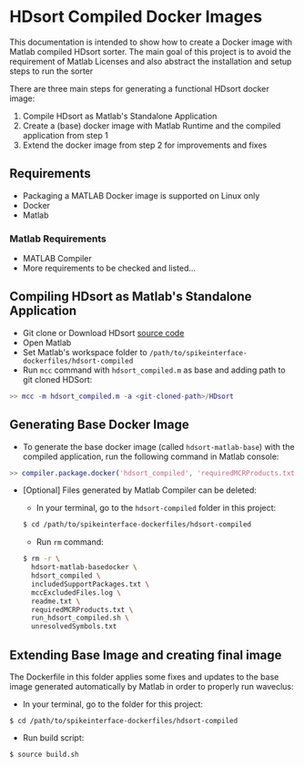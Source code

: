# HDsort Compiled Docker Images

This documentation is intended to show how to create a Docker image with Matlab compiled HDsort sorter. The main goal of this project is to avoid the requirement of Matlab Licenses and also abstract the installation and setup steps to run the sorter

There are three main steps for generating a functional HDsort docker image:
1. Compile HDsort as Matlab's Standalone Application
2. Create a (base) docker image with Matlab Runtime and the compiled application from step 1
3. Extend the docker image from step 2 for improvements and fixes

## Requirements
- Packaging a MATLAB Docker image is supported on Linux only
- Docker
- Matlab

### Matlab Requirements
- MATLAB Compiler
- More requirements to be checked and listed...

## Compiling HDsort as Matlab's Standalone Application
- Git clone or Download HDsort [source code](https://git.bsse.ethz.ch/hima_public/HDsort)
- Open Matlab
- Set Matlab's workspace folder to `/path/to/spikeinterface-dockerfiles/hdsort-compiled`
- Run `mcc` command with `hdsort_compiled.m` as base and adding path to git cloned HDSort:
```matlab
>> mcc -m hdsort_compiled.m -a <git-cloned-path>/HDsort
```

## Generating Base Docker Image
- To generate the base docker image (called `hdsort-matlab-base`) with the compiled application, run the following command in Matlab console:
```matlab
>> compiler.package.docker('hdsort_compiled', 'requiredMCRProducts.txt', 'ImageName', 'hdsort-matlab-base')
```


- [Optional] Files generated by Matlab Compiler can be deleted:
  - In your terminal, go to the `hdsort-compiled` folder in this project:
  ```bash
  $ cd /path/to/spikeinterface-dockerfiles/hdsort-compiled
  ```

  - Run `rm` command:
  ```bash
  $ rm -r \
    hdsort-matlab-basedocker \
    hdsort_compiled \
    includedSupportPackages.txt \
    mccExcludedFiles.log \
    readme.txt \
    requiredMCRProducts.txt \
    run_hdsort_compiled.sh \
    unresolvedSymbols.txt
  ```


## Extending Base Image and creating final image
The Dockerfile in this folder applies some fixes and updates to the base image generated automatically by Matlab in order to properly run waveclus:


- In your terminal, go to the  folder for this project:
```
$ cd /path/to/spikeinterface-dockerfiles/hdsort-compiled
```

- Run build script:
```
$ source build.sh
```
